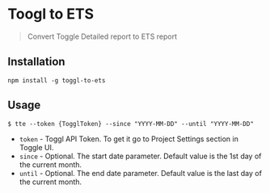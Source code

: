 # Toogl to ETS
> Convert Toggle Detailed report to ETS report

## Installation
`npm install -g toggl-to-ets`

## Usage
`$ tte --token {TogglToken} --since "YYYY-MM-DD" --until "YYYY-MM-DD"`
- `token` - Toggl API Token. To get it go to Project Settings section in Toggle UI.
- `since` - Optional. The start date parameter. Default value is the 1st day of the current month.
- `until` - Optional. The end date parameter. Default value is the last day of the current month.